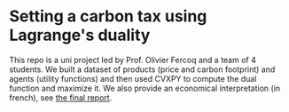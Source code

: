 # Setting a carbon tax using Lagrange's duality

This repo is a uni project led by Prof. Olivier Fercoq and a team of 4 students. We built a dataset of products (price and carbon footprint) and agents (utility functions)
and then used CVXPY to compute the dual function and maximize it. We also provide an economical interpretation (in french), see [the final report](Rapport_groupe2_PAF.pdf).
